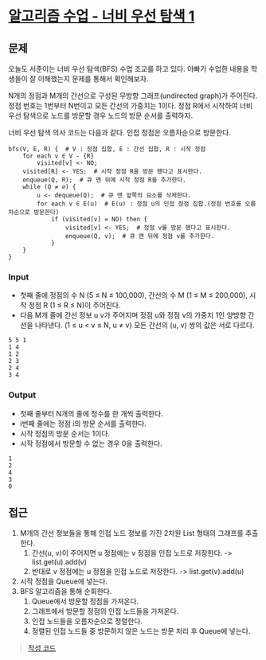 # [알고리즘 수업 - 너비 우선 탐색 1](https://www.acmicpc.net/problem/24444)

## 문제

오늘도 서준이는 너비 우선 탐색(BFS) 수업 조교를 하고 있다. 아빠가 수업한 내용을 학생들이 잘 이해했는지 문제를 통해서 확인해보자.

N개의 정점과 M개의 간선으로 구성된 무방향 그래프(undirected graph)가 주어진다. 정점 번호는 1번부터 N번이고 모든 간선의 가중치는 1이다. 정점 R에서 시작하여 너비 우선 탐색으로 노드를 방문할 경우 노드의 방문 순서를 출력하자.

너비 우선 탐색 의사 코드는 다음과 같다. 인접 정점은 오름차순으로 방문한다.

```
bfs(V, E, R) {  # V : 정점 집합, E : 간선 집합, R : 시작 정점
    for each v ∈ V - {R}
        visited[v] <- NO;
    visited[R] <- YES;  # 시작 정점 R을 방문 했다고 표시한다.
    enqueue(Q, R);  # 큐 맨 뒤에 시작 정점 R을 추가한다.
    while (Q ≠ ∅) {
        u <- dequeue(Q);  # 큐 맨 앞쪽의 요소를 삭제한다.
        for each v ∈ E(u)  # E(u) : 정점 u의 인접 정점 집합.(정점 번호를 오름차순으로 방문한다)
            if (visited[v] = NO) then {
                visited[v] <- YES;  # 정점 v를 방문 했다고 표시한다.
                enqueue(Q, v);  # 큐 맨 뒤에 정점 v를 추가한다.
            }
    }
}
```

### Input

* 첫째 줄에 정점의 수 N (5 ≤ N ≤ 100,000), 간선의 수 M (1 ≤ M ≤ 200,000), 시작 정점 R (1 ≤ R ≤ N)이 주어진다.
* 다음 M개 줄에 간선 정보 u v가 주어지며 정점 u와 정점 v의 가중치 1인 양방향 간선을 나타낸다. (1 ≤ u < v ≤ N, u ≠ v) 모든 간선의 (u, v) 쌍의 값은 서로 다르다.

```
5 5 1
1 4
1 2
2 3
2 4
3 4
```

### Output

* 첫째 줄부터 N개의 줄에 정수를 한 개씩 출력한다. 
* i번째 줄에는 정점 i의 방문 순서를 출력한다. 
* 시작 정점의 방문 순서는 1이다. 
* 시작 정점에서 방문할 수 없는 경우 0을 출력한다.

```
1
2
4
3
0
```

## 접근

1. M개의 간선 정보들을 통해 인접 노드 정보를 가진 2차원 List 형태의 그래프를 추출한다.
   1. 간선(u, v)이 주어지면 u 정점에는 v 정점을 인접 노드로 저장한다. -> list.get(u).add(v)
   2. 반대로 v 정점에는 u 정점을 인접 노드로 저장한다. -> list.get(v).add(u)
2. 시작 정점을 Queue에 넣는다.
3. BFS 알고리즘을 통해 순회한다.
   1. Queue에서 방문할 정점을 가져온다.
   2. 그래프에서 방문할 정점의 인접 노드들을 가져온다.
   3. 인접 노드들을 오름차순으로 정렬한다.
   4. 정렬된 인접 노드들 중 방문하지 않은 노드는 방문 처리 후 Queue에 넣는다.

> [작성 코드](https://github.com/Java-Algorithm-Study-Group/this-is-coding-test/blob/main/seungjun/src/bfs_dfs/q24444/Main.java)
   